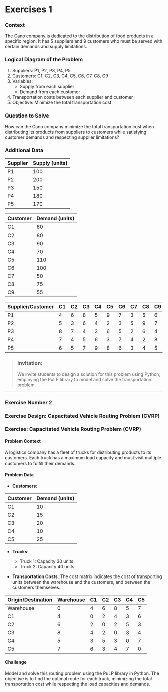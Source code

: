 # Exercises 1

### Context

The Cano company is dedicated to the distribution of food products in a specific region. It has 5 suppliers and 9 customers who must be served with certain demands and supply limitations.

### Logical Diagram of the Problem

1. Suppliers: P1, P2, P3, P4, P5
2. Customers: C1, C2, C3, C4, C5, C6, C7, C8, C9
3. Variables:
    * Supply from each supplier
    * Demand from each customer
4. Transportation costs between each supplier and customer
5. Objective: Minimize the total transportation cost

### Question to Solve

How can the Cano company minimize the total transportation cost when distributing its products from suppliers to customers while satisfying customer demands and respecting supplier limitations?

### Additional Data

| Supplier | Supply (units) |
| --------- | -------------- |
| P1        | 100            |
| P2        | 200            |
| P3        | 150            |
| P4        | 180            |
| P5        | 170            |

| Customer | Demand (units) |
| -------- | -------------- |
| C1       | 60             |
| C2       | 80             |
| C3       | 90             |
| C4       | 70             |
| C5       | 110            |
| C6       | 100            |
| C7       | 50             |
| C8       | 75             |
| C9       | 55             |

| Supplier/Customer | C1 | C2 | C3 | C4 | C5 | C6 | C7 | C8 | C9 |
| ----------------- | -- | -- | -- | -- | -- | -- | -- | -- | -- |
| P1                | 4  | 6  | 8  | 5  | 9  | 7  | 3  | 5  | 6  |
| P2                | 5  | 3  | 6  | 4  | 2  | 3  | 5  | 9  | 7  |
| P3                | 8  | 7  | 4  | 3  | 6  | 5  | 2  | 6  | 4  |
| P4                | 7  | 4  | 5  | 6  | 3  | 7  | 4  | 2  | 8  |
| P5                | 6  | 5  | 7  | 9  | 8  | 6  | 3  | 4  | 5  |

> ### Invitation:
> We invite students to design a solution for this problem using Python, employing the PuLP library to model and solve the transportation problem.

---

### Exercise Number 2

### Exercise Design: Capacitated Vehicle Routing Problem (CVRP)

### Exercise: Capacitated Vehicle Routing Problem (CVRP)

#### Problem Context

A logistics company has a fleet of trucks for distributing products to its customers. Each truck has a maximum load capacity and must visit multiple customers to fulfill their demands.

#### Problem Data

* **Customers**:

| Customer | Demand (units) |
| -------- | -------------- |
| C1       | 10             |
| C2       | 15             |
| C3       | 20             |
| C4       | 10             |
| C5       | 25             |

* **Trucks**:
  * Truck 1: Capacity 30 units
  * Truck 2: Capacity 40 units

* **Transportation Costs**:
  The cost matrix indicates the cost of transporting units between the warehouse and the customers, and between the customers themselves.

| Origin/Destination | Warehouse | C1 | C2 | C3 | C4 | C5 |
| ------------------ | --------- | -- | -- | -- | -- | -- |
| Warehouse          | 0         | 4  | 6  | 8  | 5  | 7  |
| C1                 | 4         | 0  | 2  | 4  | 3  | 6  |
| C2                 | 6         | 2  | 0  | 2  | 5  | 3  |
| C3                 | 8         | 4  | 2  | 0  | 3  | 4  |
| C4                 | 5         | 3  | 5  | 3  | 0  | 7  |
| C5                 | 7         | 6  | 3  | 4  | 7  | 0  |

#### Challenge

Model and solve this routing problem using the PuLP library in Python. The objective is to find the optimal route for each truck, minimizing the total transportation cost while respecting the load capacities and demands.
